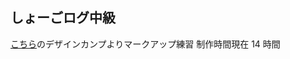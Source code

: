 ## しょーごログ中級

[こちら](https://note.com/samuraibrass/n/nd1748e42934e?magazine_key=mad296098d928)のデザインカンプよりマークアップ練習
制作時間現在 14 時間
